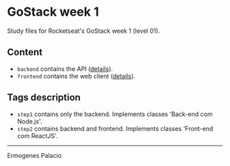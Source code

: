 # GoStack week 1

Study files for Rocketseat's GoStack week 1 (level 01).

## Content

* `backend` contains the API ([details](./backend/)).
* `frontend` contains the web client ([details](./frontend/)).

## Tags description

* `step1` contains only the backend. Implements classes 'Back-end com Node.js'.
* `step2` contains backend and frontend. Implements classes 'Front-end com ReactJS'.

---

Ermogenes Palacio